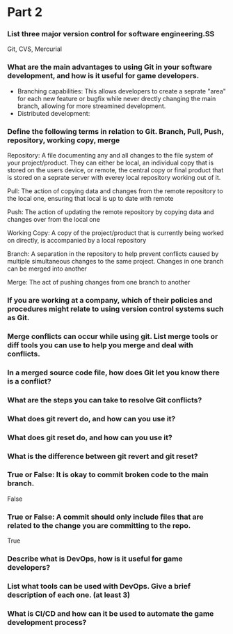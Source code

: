 # Part 2

### List three major version control for software engineering.SS
Git, CVS, Mercurial

### What are the main advantages to using Git in your software development, and how is it useful for game developers.
* Branching capabilities: This allows developers to create a seprate "area" for each new feature or bugfix while never drectly changing the main branch, allowing for more streamined development.
* Distributed development: 

### Define the following terms in relation to Git. Branch, Pull, Push, repository, working copy, merge
Repository: A file documenting any and all changes to the file system of your project/product. They can either be local, an individual copy that is stored on the users device, or remote, the central copy or final product that is stored on a seprate server with everey local repository working out of it.

Pull: The action of copying data and changes from the remote repository to the local one, ensuring that local is up to date with remote

Push: The action of updating the remote repository by copying data and changes over from the local one 

Working Copy: A copy of the project/product that is currently being worked on directly, is accompanied by a local repository

Branch: A separation in the repository to help prevent conflicts caused by multiple simultaneous changes to the same project. Changes in one branch can be merged into another

Merge: The act of pushing changes from one branch to another

### If you are working at a company, which of their policies and procedures might relate to using version control systems such as Git.


### Merge conflicts can occur while using git. List merge tools or diff tools you can use to help you merge and deal with conflicts.


### In a merged source code file, how does Git let you know there is a conflict?


### What are the steps you can take to resolve Git conflicts?


### What does git revert do, and how can you use it?


### What does git reset do, and how can you use it? 


### What is the difference between git revert and git reset?


### True or False: It is okay to commit broken code to the main branch.
False
### True or False: A commit should only include files that are related to the change you are committing to the repo.
True
### Describe what is DevOps, how is it useful for game developers?


### List what tools can be used with DevOps. Give a brief description of each one. (at least 3)


### What is CI/CD and how can it be used to automate the game development process?

